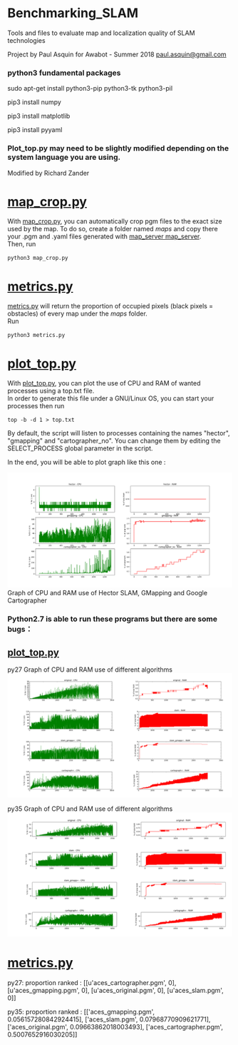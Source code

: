 # Benchmarking_SLAM

Tools and files to evaluate map and localization quality of SLAM technologies

Project by Paul Asquin for Awabot - Summer 2018 paul.asquin@gmail.com

### python3 fundamental packages
sudo apt-get install python3-pip python3-tk python3-pil

pip3 install numpy

pip3 install matplotlib

pip3 install pyyaml
### Plot_top.py may need to be slightly modified depending on the system language you are using.

Modified by Richard Zander 

# [map_crop.py](map_crop.py)  

With [map_crop.py](map_crop.py), you can automatically crop pgm files to the exact size used by the map.
To do so, create a folder named _maps_ and copy there your .pgm and .yaml files generated with [map_server map_server](http://wiki.ros.org/map_server#map_saver).  
Then, run 
```
python3 map_crop.py
```

# [metrics.py](metrics.py)

[metrics.py](metrics.py) will return the proportion of occupied pixels (black pixels = obstacles) of every map under the _maps_ folder.  
Run  
```
python3 metrics.py
```

# [plot_top.py](plot_top.py)

With [plot_top.py](plot_top.py), you can plot the use of CPU and RAM of wanted processes using a top.txt file.  
In order to generate this file under a GNU/Linux OS, you can start your processes then run 
```
top -b -d 1 > top.txt
```   

By default, the script will listen to processes containing the names "hector", "gmapping" and "cartographer_no". 
You can change them by editing the SELECT_PROCESS global parameter in the script.  

In the end, you will be able to plot graph like this one : 

![Graph clean benchmarking](docs/clean_benchmarking_load.png)
Graph of CPU and RAM use of Hector SLAM, GMapping and Google Cartographer

### Python2.7 is able to run these programs but there are some bugs：
## [plot_top.py](plot_top.py)
py27 Graph of CPU and RAM use of different algorithms
![py27](docs/py27.png)

py35 Graph of CPU and RAM use of different algorithms
![py35](docs/py35.png)

# [metrics.py](metrics.py)
py27:
proportion ranked : [[u'aces_cartographer.pgm', 0], [u'aces_gmapping.pgm', 0], [u'aces_original.pgm', 0], [u'aces_slam.pgm', 0]]

py35:
proportion ranked : [['aces_gmapping.pgm', 0.056157280842924415], ['aces_slam.pgm', 0.07968770909621771], ['aces_original.pgm', 0.09663862018003493], ['aces_cartographer.pgm', 0.5007652916030205]]




